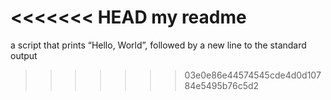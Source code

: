 <<<<<<< HEAD
my readme
=======
a script that prints “Hello, World”, followed by a new line to the standard output
>>>>>>> 03e0e86e44574545cde4d0d10784e5495b76c5d2
